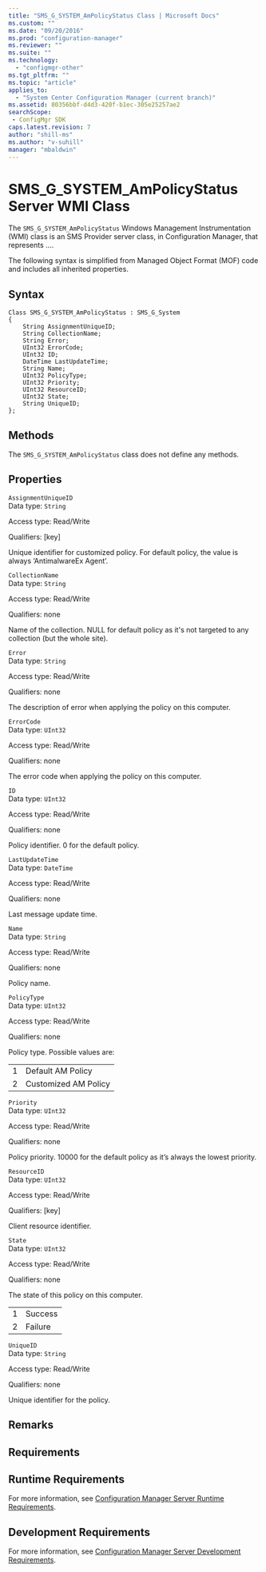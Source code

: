 ```yaml
---
title: "SMS_G_SYSTEM_AmPolicyStatus Class | Microsoft Docs"
ms.custom: ""
ms.date: "09/20/2016"
ms.prod: "configuration-manager"
ms.reviewer: ""
ms.suite: ""
ms.technology:
  - "configmgr-other"
ms.tgt_pltfrm: ""
ms.topic: "article"
applies_to:
  - "System Center Configuration Manager (current branch)"
ms.assetid: 80356bbf-d4d3-420f-b1ec-305e25257ae2searchScope: - ConfigMgr SDK
caps.latest.revision: 7
author: "shill-ms"
ms.author: "v-suhill"
manager: "mbaldwin"
---
```

# SMS_G_SYSTEM_AmPolicyStatus Server WMI Class
The `SMS_G_SYSTEM_AmPolicyStatus` Windows Management Instrumentation (WMI) class is an SMS Provider server class, in Configuration Manager, that represents ….  

 The following syntax is simplified from Managed Object Format (MOF) code and includes all inherited properties.  

## Syntax  

```  
Class SMS_G_SYSTEM_AmPolicyStatus : SMS_G_System  
{  
    String AssignmentUniqueID;  
    String CollectionName;  
    String Error;  
    UInt32 ErrorCode;  
    UInt32 ID;  
    DateTime LastUpdateTime;  
    String Name;  
    UInt32 PolicyType;  
    UInt32 Priority;  
    UInt32 ResourceID;  
    UInt32 State;  
    String UniqueID;  
};  
```  

## Methods  
 The `SMS_G_SYSTEM_AmPolicyStatus` class does not define any methods.  

## Properties  
 `AssignmentUniqueID`  
 Data type: `String`  

 Access type: Read/Write  

 Qualifiers: [key]  

 Unique identifier for customized policy. For default policy, the value is always ‘AntimalwareEx Agent’.  

 `CollectionName`  
 Data type: `String`  

 Access type: Read/Write  

 Qualifiers: none  

 Name of the collection. NULL for default policy as it's not targeted to any collection (but the whole site).  

 `Error`  
 Data type: `String`  

 Access type: Read/Write  

 Qualifiers: none  

 The description of error when applying the policy on this computer.  

 `ErrorCode`  
 Data type: `UInt32`  

 Access type: Read/Write  

 Qualifiers: none  

 The error code when applying the policy on this computer.  

 `ID`  
 Data type: `UInt32`  

 Access type: Read/Write  

 Qualifiers: none  

 Policy identifier. 0 for the default policy.  

 `LastUpdateTime`  
 Data type: `DateTime`  

 Access type: Read/Write  

 Qualifiers: none  

 Last message update time.  

 `Name`  
 Data type: `String`  

 Access type: Read/Write  

 Qualifiers: none  

 Policy name.  

 `PolicyType`  
 Data type: `UInt32`  

 Access type: Read/Write  

 Qualifiers: none  

 Policy type. Possible values are:  

|||  
|-|-|  
|1|Default AM Policy|  
|2|Customized AM Policy|  

 `Priority`  
 Data type: `UInt32`  

 Access type: Read/Write  

 Qualifiers: none  

 Policy priority. 10000 for the default policy as it’s always the lowest priority.  

 `ResourceID`  
 Data type: `UInt32`  

 Access type: Read/Write  

 Qualifiers: [key]  

 Client resource identifier.  

 `State`  
 Data type: `UInt32`  

 Access type: Read/Write  

 Qualifiers: none  

 The state of this policy on this computer.  

|||  
|-|-|  
|1|Success|  
|2|Failure|  

 `UniqueID`  
 Data type: `String`  

 Access type: Read/Write  

 Qualifiers: none  

 Unique identifier for the policy.  

## Remarks  

## Requirements  

## Runtime Requirements  
 For more information, see [Configuration Manager Server Runtime Requirements](../../../develop/core/reqs/server-runtime-requirements.md).  

## Development Requirements  
 For more information, see [Configuration Manager Server Development Requirements](../../../develop/core/reqs/server-development-requirements.md).

